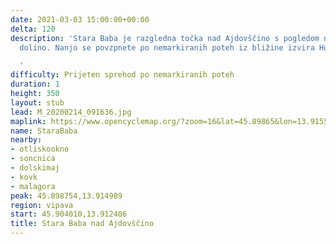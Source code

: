 ```yaml
---
date: 2021-03-03 15:00:00+00:00
delta: 120
description: 'Stara Baba je razgledna točka nad Ajdovščino s pogledom na celotno Vipavsko
  dolino. Nanjo se povzpnete po nemarkiranih poteh iz bližine izvira Hublja.

  '
difficulty: Prijeten sprehod po nemarkiranih poteh
duration: 1
height: 350
layout: stub
lead: M_20200214_091636.jpg
maplink: https://www.opencyclemap.org/?zoom=16&lat=45.89865&lon=13.91553&layers=B0000
name: StaraBaba
nearby:
- otliskookno
- soncnica
- dolskimaj
- kovk
- malagora
peak: 45.898754,13.914989
region: vipava
start: 45.904010,13.912406
title: Stara Baba nad Ajdovščino
---
```

